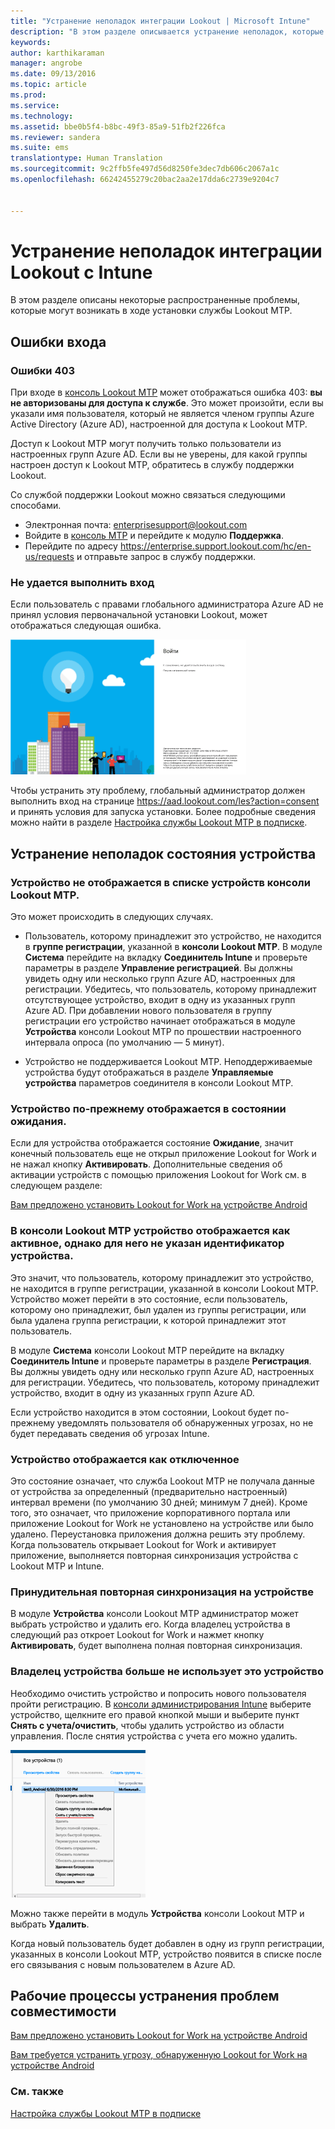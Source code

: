 ```yaml
---
title: "Устранение неполадок интеграции Lookout | Microsoft Intune"
description: "В этом разделе описывается устранение неполадок, которые часто возникают при интеграции с Lookout."
keywords: 
author: karthikaraman
manager: angrobe
ms.date: 09/13/2016
ms.topic: article
ms.prod: 
ms.service: 
ms.technology: 
ms.assetid: bbe0b5f4-b8bc-49f3-85a9-51fb2f226fca
ms.reviewer: sandera
ms.suite: ems
translationtype: Human Translation
ms.sourcegitcommit: 9c2ffb5fe497d56d8250fe3dec7db606c2067a1c
ms.openlocfilehash: 66242455279c20bac2aa2e17dda6c2739e9204c7


---
```


# Устранение неполадок интеграции Lookout с Intune
В этом разделе описаны некоторые распространенные проблемы, которые могут возникать в ходе установки службы Lookout MTP.
## Ошибки входа
### Ошибки 403
При входе в [консоль Lookout MTP](https://aad.lookout.com) может отображаться ошибка 403: **вы не авторизованы для доступа к службе**. Это может произойти, если вы указали имя пользователя, который не является членом группы Azure Active Directory (Azure AD), настроенной для доступа к Lookout MTP.

Доступ к Lookout MTP могут получить только пользователи из настроенных групп Azure AD. Если вы не уверены, для какой группы настроен доступ к Lookout MTP, обратитесь в службу поддержки Lookout.

Со службой поддержки Lookout можно связаться следующими способами.

* Электронная почта: enterprisesupport@lookout.com
* Войдите в [консоль MTP](http://aad.lookout.com) и перейдите к модулю **Поддержка**.
* Перейдите по адресу https://enterprise.support.lookout.com/hc/en-us/requests и отправьте запрос в службу поддержки.

### Не удается выполнить вход
Если пользователь с правами глобального администратора Azure AD не принял условия первоначальной установки Lookout, может отображаться следующая ошибка.

![снимок экрана входа Lookout с ошибкой входа](../media/mtp/lookout-mtp-consent-not-accepted-error.png)

Чтобы устранить эту проблему, глобальный администратор должен выполнить вход на странице https://aad.lookout.com/les?action=consent и принять условия для запуска установки. Более подробные сведения можно найти в разделе [Настройка службы Lookout MTP в подписке](set-up-your-subscription-with-lookout-mtp.md).

## Устранение неполадок состояния устройства

### Устройство не отображается в списке устройств консоли Lookout MTP.

Это может происходить в следующих случаях.
* Пользователь, которому принадлежит это устройство, не находится в **группе регистрации**, указанной в **консоли Lookout MTP**.  В модуле **Система** перейдите на вкладку **Соединитель Intune** и проверьте параметры в разделе **Управление регистрацией**.  Вы должны увидеть одну или несколько групп Azure AD, настроенных для регистрации.  Убедитесь, что пользователь, которому принадлежит отсутствующее устройство, входит в одну из указанных групп Azure AD.  При добавлении нового пользователя в группу регистрации его устройство начинает отображаться в модуле **Устройства** консоли Lookout MTP по прошествии настроенного интервала опроса (по умолчанию — 5 минут).

* Устройство не поддерживается Lookout MTP.  Неподдерживаемые устройства будут отображаться в разделе **Управляемые устройства** параметров соединителя в консоли Lookout MTP.

### Устройство по-прежнему отображается в состоянии **ожидания**.

Если для устройства отображается состояние **Ожидание**, значит конечный пользователь еще не открыл приложение Lookout for Work и не нажал кнопку **Активировать**. Дополнительные сведения об активации устройств с помощью приложения Lookout for Work см. в следующем разделе:

[Вам предложено установить Lookout for Work на устройстве Android ](http://docs.microsoft.com/intune/enduser/you-are-prompted-to-install-lookout-for-work-android)

### В консоли Lookout MTP устройство отображается как активное, однако для него не указан идентификатор устройства.  
Это значит, что пользователь, которому принадлежит это устройство, не находится в группе регистрации, указанной в консоли Lookout MTP.   Устройство может перейти в это состояние, если пользователь, которому оно принадлежит, был удален из группы регистрации, или была удалена группа регистрации, к которой принадлежит этот пользователь.

В модуле **Система** консоли Lookout MTP перейдите на вкладку **Соединитель Intune** и проверьте параметры в разделе **Регистрация**.  Вы должны увидеть одну или несколько групп Azure AD, настроенных для регистрации.  Убедитесь, что пользователь, которому принадлежит устройство, входит в одну из указанных групп Azure AD.  

Если устройство находится в этом состоянии, Lookout будет по-прежнему уведомлять пользователя об обнаруженных угрозах, но не будет передавать сведения об угрозах Intune.

### Устройство отображается как отключенное

Это состояние означает, что служба Lookout MTP не получала данные от устройства за определенный (предварительно настроенный) интервал времени (по умолчанию 30 дней; минимум 7 дней). Кроме того, это означает, что приложение корпоративного портала или приложение Lookout for Work не установлено на устройстве или было удалено. Переустановка приложения должна решить эту проблему. Когда пользователь открывает Lookout for Work и активирует приложение, выполняется повторная синхронизация устройства с Lookout MTP и Intune.    

### Принудительная повторная синхронизация на устройстве
В модуле **Устройства** консоли Lookout MTP администратор может выбрать устройство и удалить его.   Когда владелец устройства в следующий раз откроет Lookout for Work и нажмет кнопку **Активировать**, будет выполнена полная повторная синхронизация.

### Владелец устройства больше не использует это устройство
Необходимо очистить устройство и попросить нового пользователя пройти регистрацию.  В [консоли администрирования Intune](https://manage.microsoft.com) выберите устройство, щелкните его правой кнопкой мыши и выберите пункт **Снять с учета/очистить**, чтобы удалить устройство из области управления. После снятия устройства с учета его можно удалить.

![снимок экрана модуля "Устройства" в консоли администрирования Intune с параметром "Снять с учета/очистить"](../media/mtp/mtp-retire-device-intune-console.png)

Можно также перейти в модуль **Устройства** консоли Lookout MTP и выбрать **Удалить**.  

Когда новый пользователь будет добавлен в одну из групп регистрации, указанных в консоли Lookout MTP, устройство появится в списке после его связывания с новым пользователем в Azure AD.

## Рабочие процессы устранения проблем совместимости
[Вам предложено установить Lookout for Work на устройстве Android]( http://docs.microsoft.com/intune/enduser/you-are-prompted-to-install-lookout-for-work-android)

[Вам требуется устранить угрозу, обнаруженную Lookout for Work на устройстве Android ](http://docs.microsoft.com/intune/enduser/you-need-to-resolve-a-threat-found-by-lookout-for-work-android)


### См. также
[Настройка службы Lookout MTP в подписке](set-up-your-subscription-with-lookout-mtp.md)



<!--HONumber=Sep16_HO2-->



